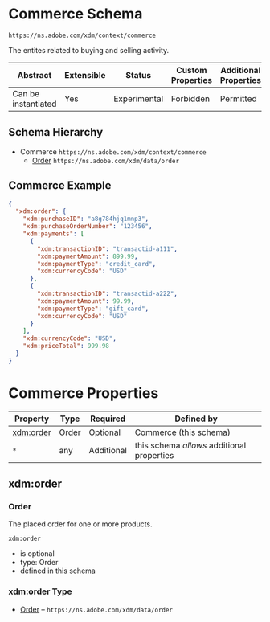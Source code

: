
# Commerce Schema

```
https://ns.adobe.com/xdm/context/commerce
```

The entites related to buying and selling activity.

| Abstract | Extensible | Status | Custom Properties | Additional Properties | Defined In |
|----------|------------|--------|-------------------|-----------------------|------------|
| Can be instantiated | Yes | Experimental | Forbidden | Permitted | [context/commerce.schema.json](context/commerce.schema.json) |

## Schema Hierarchy

* Commerce `https://ns.adobe.com/xdm/context/commerce`
  * [Order](../data/order.schema.md) `https://ns.adobe.com/xdm/data/order`

## Commerce Example
```json
{
  "xdm:order": {
    "xdm:purchaseID": "a8g784hjq1mnp3",
    "xdm:purchaseOrderNumber": "123456",
    "xdm:payments": [
      {
        "xdm:transactionID": "transactid-a111",
        "xdm:paymentAmount": 899.99,
        "xdm:paymentType": "credit_card",
        "xdm:currencyCode": "USD"
      },
      {
        "xdm:transactionID": "transactid-a222",
        "xdm:paymentAmount": 99.99,
        "xdm:paymentType": "gift_card",
        "xdm:currencyCode": "USD"
      }
    ],
    "xdm:currencyCode": "USD",
    "xdm:priceTotal": 999.98
  }
}
```

# Commerce Properties

| Property | Type | Required | Defined by |
|----------|------|----------|------------|
| [xdm:order](#xdmorder) | Order | Optional | Commerce (this schema) |
| `*` | any | Additional | this schema *allows* additional properties |

## xdm:order
### Order

The placed order for one or more products.

`xdm:order`
* is optional
* type: Order
* defined in this schema

### xdm:order Type


* [Order](../data/order.schema.md) – `https://ns.adobe.com/xdm/data/order`




